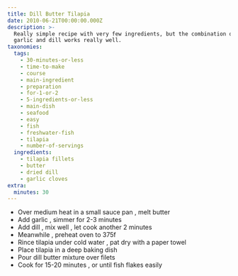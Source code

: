 ```yaml
---
title: Dill Butter Tilapia
date: 2010-06-21T00:00:00.000Z
description: >-
  Really simple recipe with very few ingredients, but the combination of butter,
  garlic and dill works really well.
taxonomies:
  tags:
    - 30-minutes-or-less
    - time-to-make
    - course
    - main-ingredient
    - preparation
    - for-1-or-2
    - 5-ingredients-or-less
    - main-dish
    - seafood
    - easy
    - fish
    - freshwater-fish
    - tilapia
    - number-of-servings
  ingredients:
    - tilapia fillets
    - butter
    - dried dill
    - garlic cloves
extra:
  minutes: 30
---
```

 - Over medium heat in a small sauce pan , melt butter
 - Add garlic , simmer for 2-3 minutes
 - Add dill , mix well , let cook another 2 minutes
 - Meanwhile , preheat oven to 375f
 - Rince tilapia under cold water , pat dry with a paper towel
 - Place tilapia in a deep baking dish
 - Pour dill butter mixture over filets
 - Cook for 15-20 minutes , or until fish flakes easily
